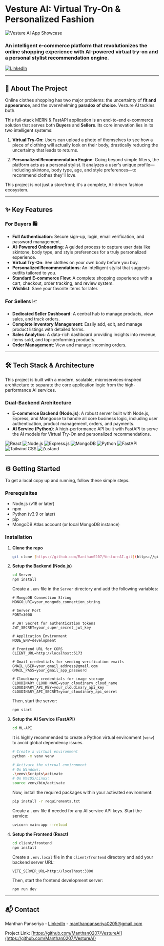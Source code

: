 # Vesture AI: Virtual Try-On & Personalized Fashion

![Vesture AI App Showcase](https://i.imgur.com/your-app-showcase-gif.gif)

### An intelligent e-commerce platform that revolutionizes the online shopping experience with AI-powered virtual try-on and a personal stylist recommendation engine.

[![LinkedIn](https://img.shields.io/badge/LinkedIn-Manthan--Panseriya-blue?style=for-the-badge&logo=linkedin)](https://www.linkedin.com/in/manthan-panseriya-237739338/)

---

## 🚀 About The Project

Online clothes shopping has two major problems: the uncertainty of **fit and appearance**, and the overwhelming **paradox of choice**. Vesture AI tackles both.

This full-stack MERN & FastAPI application is an end-to-end e-commerce solution that serves both **Buyers** and **Sellers**. Its core innovation lies in its two intelligent systems:

1.  **Virtual Try-On**: Users can upload a photo of themselves to see how a piece of clothing will actually look on their body, drastically reducing the uncertainty that leads to returns.

2.  **Personalized Recommendation Engine**: Going beyond simple filters, the platform acts as a personal stylist. It analyzes a user's unique profile—including skintone, body type, age, and style preferences—to recommend clothes they'll love.

This project is not just a storefront; it's a complete, AI-driven fashion ecosystem.

---

## ✨ Key Features

### For Buyers 🛍️

* **Full Authentication**: Secure sign-up, login, email verification, and password management.
* **AI-Powered Onboarding**: A guided process to capture user data like skintone, body type, and style preferences for a truly personalized experience.
* **Virtual Try-On**: See clothes on your own body before you buy.
* **Personalized Recommendations**: An intelligent stylist that suggests outfits tailored to you.
* **Standard E-commerce Flow**: A complete shopping experience with a cart, checkout, order tracking, and review system.
* **Wishlist**: Save your favorite items for later.

### For Sellers 📈

* **Dedicated Seller Dashboard**: A central hub to manage products, view sales, and track orders.
* **Complete Inventory Management**: Easily add, edit, and manage product listings with detailed forms.
* **Sales Analytics**: A data-rich dashboard providing insights into revenue, items sold, and top-performing products.
* **Order Management**: View and manage incoming orders.

---

## 🛠️ Tech Stack & Architecture

This project is built with a modern, scalable, microservices-inspired architecture to separate the core application logic from the high-performance AI services.

### **Dual-Backend Architecture**

* **E-commerce Backend (Node.js)**: A robust server built with Node.js, Express, and Mongoose to handle all core business logic, including user authentication, product management, orders, and payments.
* **AI Service (Python)**: A high-performance API built with FastAPI to serve the AI models for Virtual Try-On and personalized recommendations.

![React](https://img.shields.io/badge/React-20232A?style=for-the-badge&logo=react&logoColor=61DAFB)
![Node.js](https://img.shields.io/badge/Node.js-339933?style=for-the-badge&logo=nodedotjs&logoColor=white)
![Express.js](https://img.shields.io/badge/Express.js-000000?style=for-the-badge&logo=express&logoColor=white)
![MongoDB](https://img.shields.io/badge/MongoDB-47A248?style=for-the-badge&logo=mongodb&logoColor=white)
![Python](https://img.shields.io/badge/Python-3776AB?style=for-the-badge&logo=python&logoColor=white)
![FastAPI](https://img.shields.io/badge/FastAPI-009688?style=for-the-badge&logo=fastapi&logoColor=white)
![Tailwind CSS](https://img.shields.io/badge/Tailwind_CSS-38B2AC?style=for-the-badge&logo=tailwind-css&logoColor=white)
![Zustand](https://img.shields.io/badge/Zustand-59282A?style=for-the-badge)

---

## ⚙️ Getting Started

To get a local copy up and running, follow these simple steps.

### Prerequisites

* Node.js (v18 or later)
* npm
* Python (v3.9 or later)
* pip
* MongoDB Atlas account (or local MongoDB instance)

### Installation

1.  **Clone the repo**
    ```sh
    git clone [https://github.com/Manthan0207/VestureAI.git](https://github.com/Manthan0207/VestureAI.git)
    ```

2.  **Setup the Backend (Node.js)**
    ```sh
    cd Server
    npm install
    ```
    Create a `.env` file in the `Server` directory and add the following variables:
    ```env
    # MongoDB Connection String
    MONGO_URI=your_mongodb_connection_string

    # Server Port
    PORT=3000

    # JWT Secret for authentication tokens
    JWT_SECRET=your_super_secret_jwt_key

    # Application Environment
    NODE_ENV=development

    # Frontend URL for CORS
    CLIENT_URL=http://localhost:5173

    # Gmail credentials for sending verification emails
    GMAIL_USER=your_gmail_address@gmail.com
    GMAIL_PASS=your_gmail_app_password

    # Cloudinary credentials for image storage
    CLOUDINARY_CLOUD_NAME=your_cloudinary_cloud_name
    CLOUDINARY_API_KEY=your_cloudinary_api_key
    CLOUDINARY_API_SECRET=your_cloudinary_api_secret
    ```
    Then, start the server:
    ```sh
    npm start
    ```

3.  **Setup the AI Service (FastAPI)**
    ```sh
    cd ML-API
    ```
    It is highly recommended to create a Python virtual environment (`venv`) to avoid global dependency issues.
    ```sh
    # Create a virtual environment
    python -m venv venv

    # Activate the virtual environment
    # On Windows:
    .\venv\Scripts\activate
    # On MacOS/Linux:
    source venv/bin/activate
    ```
    Now, install the required packages within your activated environment:
    ```sh
    pip install -r requirements.txt
    ```
    Create a `.env` file if needed for any AI service API keys. Start the service:
    ```sh
    uvicorn main:app --reload
    ```

4.  **Setup the Frontend (React)**
    ```sh
    cd client/frontend
    npm install
    ```
    Create a `.env.local` file in the `client/frontend` directory and add your backend server URL:
    ```env
    VITE_SERVER_URL=http://localhost:3000
    ```
    Then, start the frontend development server:
    ```sh
    npm run dev
    ```

---

## 📬 Contact

Manthan Panseriya - [LinkedIn](https://www.linkedin.com/in/manthan-panseriya-237739338/) - manthanpanseriya0205@gmail.com

Project Link: [https://github.com/Manthan0207/VestureAI](https://github.com/Manthan0207/VestureAI)
